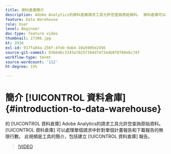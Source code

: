 ```yaml
---
title: 資料倉庫簡介
description: Adobe Analytics的資料倉庫請求工具允許您查詢原始資料。 資料倉庫可以在單個請求中處理單個計畫報告和已下載報告的無限行數。 本影片介紹該工具，包括建立 Data Warehouse 報告的逐步解說。
feature: Data Warehouse
role: User
level: Beginner
doc-type: feature video
thumbnail: 27306.jpg
kt: 2916
exl-id: 917fa84a-256f-4feb-9ab4-10a5905e2456
source-git-commit: 036646c3343a7025f394d74f344b0f8780ebc7df
workflow-type: tm+mt
source-wordcount: '112'
ht-degree: 15%

---
```


# 簡介 [!UICONTROL 資料倉庫] {#introduction-to-data-warehouse}

的 [!UICONTROL 資料倉庫] Adobe Analytics的請求工具允許您查詢原始資料。 [!UICONTROL 資料倉庫] 可以處理單個請求中針對單個計畫報告和下載報告的無限行數。 此視頻是工具的簡介，包括建立 [!UICONTROL 資料倉庫] 報告。

>[!VIDEO](https://video.tv.adobe.com/v/27306/?quality=12)
